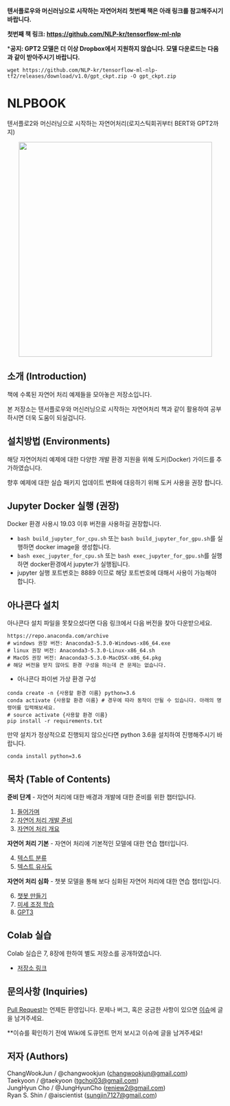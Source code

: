 **텐서플로우와 머신러닝으로 시작하는 자연어처리 첫번째 책은 아래 링크를 참고해주시기 바랍니다.** 

**첫번째 책 링크: https://github.com/NLP-kr/tensorflow-ml-nlp**

***공지: GPT2 모델은 더 이상 Dropbox에서 지원하지 않습니다. 모델 다운로드는 다음과 같이 받아주시기 바랍니다.**
```
wget https://github.com/NLP-kr/tensorflow-ml-nlp-tf2/releases/download/v1.0/gpt_ckpt.zip -O gpt_ckpt.zip
```


# NLPBOOK

텐서플로2와 머신러닝으로 시작하는 자연어처리(로지스틱회귀부터 BERT와 GPT2까지)  
<p align="center">
  <img src="main2.png" width="450" height="500" /> 
</p>

## 소개 (Introduction)

책에 수록된 자연어 처리 예제들을 모아놓은 저장소입니다.

본 저장소는 텐서플로우와 머신러닝으로 시작하는 자연어처리 책과 같이 활용하여 공부하시면 더욱 도움이 되실겁니다.


## 설치방법 (Environments)

해당 자연어처리 예제에 대한 다양한 개발 환경 지원을 위해 도커(Docker) 가이드를 추가하였습니다.

향후 예제에 대한 실습 패키지 업데이트 변화에 대응하기 위해 도커 사용을 권장 합니다.

## Jupyter Docker 실행 (권장)

Docker 환경 사용시 19.03 이후 버전을 사용하길 권장합니다.

- `bash build_jupyter_for_cpu.sh` 또는 `bash build_jupyter_for_gpu.sh`를 실행하면 docker image을 생성합니다.
- `bash exec_jupyter_for_cpu.sh` 또는 `bash exec_jupyter_for_gpu.sh`를 실행하면 docker환경에서 jupyter가 실행됩니다.
-  jupyter 실행 포트번호는 8889 이므로 해당 포트번호에 대해서 사용이 가능해야 합니다.

## 아나콘다 설치

아나콘다 설치 파일을 못찾으셨다면 다음 링크에서 다음 버전을 찾아 다운받으세요.

```
https://repo.anaconda.com/archive
# windows 권장 버전: Anaconda3-5.3.0-Windows-x86_64.exe
# linux 권장 버전: Anaconda3-5.3.0-Linux-x86_64.sh
# MacOS 권장 버전: Anaconda3-5.3.0-MacOSX-x86_64.pkg
# 해당 버전을 받지 않아도 환경 구성을 하는데 큰 문제는 없습니다.
```

- 아나콘다 파이썬 가상 환경 구성

```
conda create -n {사용할 환경 이름} python=3.6
conda activate {사용할 환경 이름} # 경우에 따라 동작이 안될 수 있습니다. 아래의 명령어를 입력해보세요.
# source activate {사용할 환경 이름} 
pip install -r requirements.txt
```
<!--** 추가로 본 실습에서는 `tensorflow==2.2.0` 환경에서 작동이 가능한 것을 테스트 했습니다.-->

만약 설치가 정상적으로 진행되지 않으신다면 python 3.6을 설치하여 진행해주시기 바랍니다.
```
conda install python=3.6
```
<!-- #### GPU 사용 시 CUDA 설치 관련 -->

<!-- - GPU를 사용하는 경우에는 텐서플로우와 호환이 되는 CUDA Version을 맞춰 설치해야 합니다. -->
<!-- - 현재 본 프로젝트는 `tensorflow==1.10` 버전에서 실행이 가능하도록 구현 및 테스트를 하였습니다. -->
<!-- - `tensorflow-gpu==1.10` 의 경우 `CUDA 9.0`을 설치해주시기 바랍니다. -->

<!-- >> - `tensorflow-gpu>=1.13` 의 경우 `CUDA 10.0`을 설치해주시기 바랍니다. -->
<!-- >> - `tensorflow-gpu>=1.5,<=1.12` 의 경우 `CUDA 9.0`을 설치해주시기 바랍니다. -->
<!-- >> - `tensorflow-gpu>=1.0,<=1.4` 의 경우 `CUDA 8.0`을 설치해주시기 바랍니다. -->

## 목차 (Table of Contents)

**준비 단계** - 자연어 처리에 대한 배경과 개발에 대한 준비를 위한 챕터입니다.

1. [들어가며](./1.Intro)
2. [자연어 처리 개발 준비](./2.NLP_PREP)
3. [자연어 처리 개요](./3.NLP_INTRO)

**자연어 처리 기본** - 자연어 처리에 기본적인 모델에 대한 연습 챕터입니다.

4. [텍스트 분류](./4.TEXT_CLASSIFICATION)
5. [텍스트 유사도](./5.TEXT_SIM)

**자연어 처리 심화** - 챗봇 모델을 통해 보다 심화된 자연어 처리에 대한 연습 챕터입니다.

6. [챗봇 만들기](./6.CHATBOT)
7. [미세 조정 학습](./7.PRETRAIN_METHOD)
8. [GPT3](./8.GPT3)

## Colab 실습

Colab 실습은 7, 8장에 한하여 별도 저장소를 공개하였습니다. 

- [저장소 링크](https://github.com/NLP-kr/tensorflow-ml-nlp-tf2-colab)

## 문의사항 (Inquiries)
[Pull Request](https://github.com/NLP-kr/tensorflow-ml-nlp-tf2/pulls)는 언제든 환영입니다.
문제나 버그, 혹은 궁금한 사항이 있으면 [이슈](https://github.com/NLP-kr/tensorflow-ml-nlp-tf2/issues)에 글을 남겨주세요.

**이슈를 확인하기 전에 Wiki에 도큐먼트 먼저 보시고 이슈에 글을 남겨주세요!

## 저자 (Authors)
ChangWookJun / @changwookjun (changwookjun@gmail.com)  
Taekyoon  / @taekyoon (tgchoi03@gmail.com)  
JungHyun Cho  / @JungHyunCho (reniew2@gmail.com)  
Ryan S. Shin / @aiscientist (sungjin7127@gmail.com)
